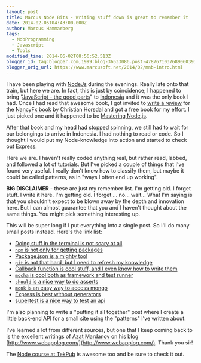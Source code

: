 ```yaml
---
layout: post
title: Marcus Node Bits - Writing stuff down is great to remember it
date: 2014-02-05T04:43:00.000Z
author: Marcus Hammarberg
tags:
  - MobProgramming
  - Javascript
  - Tools
modified_time: 2014-06-02T08:56:52.513Z
blogger_id: tag:blogger.com,1999:blog-36533086.post-4787671037689060393
blogger_orig_url: https://www.marcusoft.net/2014/02/mnb-intro.html
---
```


I have been playing with [NodeJs](http://nodejs.org/) during the evenings. Really late onto that train, but here we are. In fact, this is just by coincidence; I happened to bring "[JavaScript - the good parts](http://www.amazon.com/JavaScript-Good-Parts-Douglas-Crockford/dp/0596517742)" to [Indonesia](https://www.marcusoft.net/2013/06/moving-to-indonesia.html) and it was the only book I had. Once I had read that awesome book, I got invited to [write a review](https://www.marcusoft.net/2013/12/nancy-fx-now-you-can-read-her-too.html) for the [NancyFx book](http://www.packtpub.com/nancy-web-development/book) by Christian Horsdal and got a free book for my effort. I just picked one and it happened to be [Mastering Node.js](http://www.packtpub.com/mastering-nodejs/book).

After that book and my head had stopped spinning, we still had to wait for our belongings to arrive in Indonesia. I had nothing to read or code. So I thought I would put my Node-knowledge into action and started to check out [Express](http://expressjs.com/).

Here we are. I haven't really coded anything real, but rather read, labbed, and followed a lot of tutorials. But I've picked a couple of things that I've found very useful. I really don't know how to classify them, but maybe it could be called patterns, as in "ways I often end up working".

**BIG DISCLAIMER** - these are just my remember list. I'm getting old. I forget stuff. I write it here. I'm getting old. I forget ... no... wait... What I'm saying is that you shouldn't expect to be blown away by the depth and innovation here. But I can almost guarantee that you and I haven't thought about the same things. You might pick something interesting up.

This will be super long if I put everything into a single post. So I'll do many small posts instead. Here's the link list:

- [Doing stuff in the terminal is not scary at all](https://www.marcusoft.net/2014/02/mnb-terminal.html)
- [`npm` is not only for getting packages](https://www.marcusoft.net/2014/02/mnb-npm.html)
- [Package.json is a mighty tool](https://www.marcusoft.net/2014/02/mnb-packagejson.html)
- [`git` is not that hard, but I need to refresh my knowledge](https://www.marcusoft.net/2014/02/mnb-git.html)
- [Callback function is cool stuff, and I even know how to write them](https://www.marcusoft.net/2014/02/mnb-callbacks.html)
- [`mocha` is cool both as framework and test runner](https://www.marcusoft.net/2014/02/mnb-mocha.html)
- [`should` is a nice way to do asserts](https://www.marcusoft.net/2014/02/mnb-should.html)
- [`monk` is an easy way to access mongo](https://www.marcusoft.net/2014/02/mnb-monk.html)
- [Express is best without generators](https://www.marcusoft.net/2014/02/mnb-express.html)
- [supertest is a nice way to test an api](https://www.marcusoft.net/2014/02/mnb-supertest.html)

I'm also planning to write a "putting it all together" post where I create a little back-end API for a small site using the "patterns" I've written about.

I've learned a lot from different sources, but one that I keep coming back to is the excellent writings of [Azat Mardanov](https://twitter.com/azat_co) on his blog [http://www.webapplog.com/](http://www.webapplog.com/). Thank you sir!

The [Node course at TekPub](http://tekpub.com/products/node) is awesome too and be sure to check it out.
